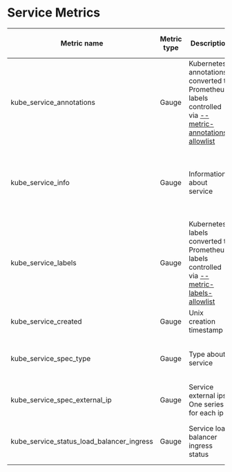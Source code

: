 # Service Metrics

| Metric name                               | Metric type | Description                                                                                                               | Unit (where applicable) | Labels/tags                                                                                                                                                                                                                                                       | Status       |
| ----------------------------------------- | ----------- | ------------------------------------------------------------------------------------------------------------------------- | ----------------------- | ----------------------------------------------------------------------------------------------------------------------------------------------------------------------------------------------------------------------------------------------------------------- | ------------ |
| kube_service_annotations                  | Gauge       | Kubernetes annotations converted to Prometheus labels controlled via [--metric-annotations-allowlist](../../developer/cli-arguments.md) |                         | `service`=&lt;service-name&gt; <br> `namespace`=&lt;service-namespace&gt; <br> `uid`=&lt;service-uid&gt; <br> `annotation_SERVICE_ANNOTATION`=&lt;SERVICE_ANNOTATION&gt;                                                                                          | EXPERIMENTAL |
| kube_service_info                         | Gauge       | Information about service                                                                                                 |                         | `service`=&lt;service-name&gt; <br> `namespace`=&lt;service-namespace&gt; <br> `uid`=&lt;service-uid&gt; <br> `cluster_ip`=&lt;service cluster ip&gt; <br> `external_name`=&lt;service external name&gt; <br> `external_traffic_policy`=&lt;service external traffic policy&gt; <br> `load_balancer_ip`=&lt;service load balancer ip&gt; | STABLE       |
| kube_service_labels                       | Gauge       | Kubernetes labels converted to Prometheus labels controlled via [--metric-labels-allowlist](../../developer/cli-arguments.md)           |                         | `service`=&lt;service-name&gt; <br> `namespace`=&lt;service-namespace&gt; <br> `uid`=&lt;service-uid&gt; <br> `label_SERVICE_LABEL`=&lt;SERVICE_LABEL&gt;                                                                                                         | STABLE       |
| kube_service_created                      | Gauge       | Unix creation timestamp                                                                                                   | seconds                 | `service`=&lt;service-name&gt; <br> `namespace`=&lt;service-namespace&gt; <br> `uid`=&lt;service-uid&gt;                                                                                                                                                          | STABLE       |
| kube_service_spec_type                    | Gauge       | Type about service                                                                                                        |                         | `service`=&lt;service-name&gt; <br> `namespace`=&lt;service-namespace&gt; <br> `uid`=&lt;service-uid&gt; <br> `type`=&lt;ClusterIP\|NodePort\|LoadBalancer\|ExternalName&gt;                                                                                      | STABLE       |
| kube_service_spec_external_ip             | Gauge       | Service external ips. One series for each ip                                                                              |                         | `service`=&lt;service-name&gt; <br> `namespace`=&lt;service-namespace&gt; <br> `uid`=&lt;service-uid&gt; <br> `external_ip`=&lt;external-ip&gt;                                                                                                                   | STABLE       |
| kube_service_status_load_balancer_ingress | Gauge       | Service load balancer ingress status                                                                                      |                         | `service`=&lt;service-name&gt; <br> `namespace`=&lt;service-namespace&gt; <br> `uid`=&lt;service-uid&gt; <br> `ip`=&lt;load-balancer-ingress-ip&gt; <br> `hostname`=&lt;load-balancer-ingress-hostname&gt;                                                        | STABLE       |
